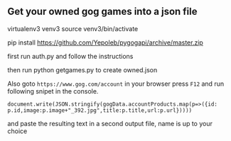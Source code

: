 ## Get your owned gog games into a json file

virtualenv3 venv3
source venv3/bin/activate

pip install https://github.com/Yepoleb/pygogapi/archive/master.zip

first run auth.py and follow the instructions

then run python getgames.py to create owned.json

Also goto `https://www.gog.com/account` in your browser press `F12` and run following snipet in the console.

```
document.write(JSON.stringify(gogData.accountProducts.map(p=>({id: p.id,image:p.image+"_392.jpg",title:p.title,url:p.url}))))
```

and paste the resulting text in a second output file, name is up to your choice